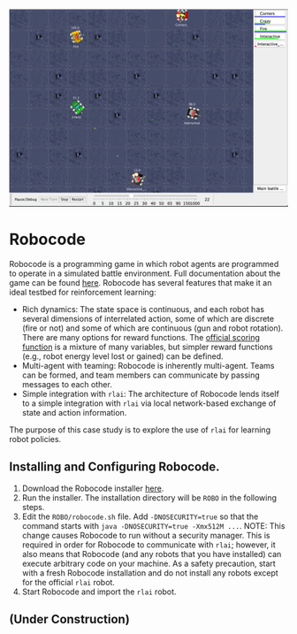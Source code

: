 ![robocode](./robocode.png)

# Robocode
Robocode is a programming game in which robot agents are programmed to operate in a simulated battle environment. Full
documentation about the game can be found [here](https://robowiki.net/wiki/Main_Page). Robocode has several features
that make it an ideal testbed for reinforcement learning:

* Rich dynamics:  The state space is continuous, and each robot has several dimensions of interrelated action, some of
  which are discrete (fire or not) and some of which are continuous (gun and robot rotation). There are many options for
  reward functions. The [official scoring function](https://robowiki.net/wiki/Robocode/Scoring) is a mixture of many
  variables, but simpler reward functions (e.g., robot energy level lost or gained) can be defined.
* Multi-agent with teaming:  Robocode is inherently multi-agent. Teams can be formed, and team members can communicate
  by passing messages to each other.
* Simple integration with `rlai`:  The architecture of Robocode lends itself to a simple integration with `rlai` via
local network-based exchange of state and action information.
  
The purpose of this case study is to explore the use of `rlai` for learning robot policies.

## Installing and Configuring Robocode.

1. Download the Robocode installer [here](https://sourceforge.net/projects/robocode/files/latest/download).
1. Run the installer. The installation directory will be `ROBO` in the following steps.
1. Edit the `ROBO/robocode.sh` file. Add `-DNOSECURITY=true` so that the command starts with 
   `java -DNOSECURITY=true -Xmx512M ...`. NOTE:  This change causes Robocode to run without a security manager. This is
   required in order for Robocode to communicate with `rlai`; however, it also means that Robocode (and any robots that
   you have installed) can execute arbitrary code on your machine. As a safety precaution, start with a fresh Robocode
   installation and do not install any robots except for the official `rlai` robot.
1. Start Robocode and import the `rlai` robot.

## (Under Construction)
